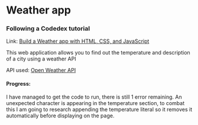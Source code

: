 <h1> Weather app</h1>
<h3> Following a Codedex tutorial</h3>

<p>Link: <a href="https://www.codedex.io/projects/view-weather-with-html-css-js"> Build a Weather app with HTML, CSS, and JavaScript</a> </p>

<p>This web application allows you to find out the temperature and description of a city using a weather API </p>

<p>API used: <a href="https://openweathermap.org/">Open Weather API </a></p>

<h4>Progress:</h4>
<p>I have managed to get the code to run, there is still 1 error remaining. An unexpected character is appearing in the temperature section, to combat this I am going to research appending the temperature literal so it removes it automatically before displaying on the page.</p>
